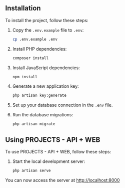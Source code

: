 ## Installation

To install the project, follow these steps:

1. Copy the `.env.example` file to `.env`:
    ```bash
    cp .env.example .env
    ```

2. Install PHP dependencies:
    ```bash
    composer install
    ```

3. Install JavaScript dependencies:
    ```bash
    npm install
    ```

4. Generate a new application key:
    ```bash
    php artisan key:generate
    ```

5. Set up your database connection in the `.env` file.

6. Run the database migrations:
    ```bash
    php artisan migrate
    ```

## Using PROJECTS - API + WEB

To use PROJECTS - API + WEB, follow these steps:

1. Start the local development server:
    ```bash
    php artisan serve
    ```

You can now access the server at [http://localhost:8000](http://localhost:8000)

